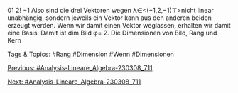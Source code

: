 01 2!
−1
Also sind die drei Vektoren wegen λ∈<(−1,2,−1)⊤>nicht linear unabhängig, sondern jeweils
ein Vektor kann aus den anderen beiden erzeugt werden. Wenn wir damit einen Vektor weglassen,
erhalten wir damit eine Basis. Damit ist dim Bild φ= 2. Die Dimensionen von Bild, Rang und Kern

   Tags & Topics:
   #Rang
   #Dimension
   #Wenn
   #Dimensionen

[Previous: #Analysis-Lineare_Algebra-230308_711](Analysis-Lineare_Algebra-230308_711.md)

[Next: #Analysis-Lineare_Algebra-230308_711](Analysis-Lineare_Algebra-230308_711.md)
